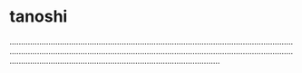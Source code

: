# tanoshi
....................................................................................................................................................................................................................................................................................................................................................